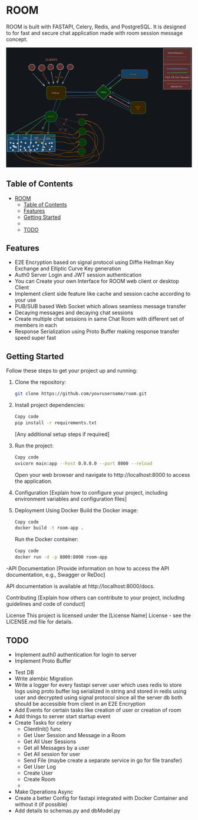 # ROOM 

ROOM is built with FASTAPI, Celery, Redis, and PostgreSQL. It is designed to for fast and secure chat application made with room session message concept.

![Structure of the App](Utility/Arch.png)


## Table of Contents

- [ROOM](#room)
  - [Table of Contents](#table-of-contents)
  - [Features](#features)
  - [Getting Started](#getting-started)
  - [](#)
  - [TODO](#todo)

## Features

- E2E Encryption based on signal protocol using Diffie Hellman Key Exchange and Elliptic Curve Key generation 
- Auth0 Server Login and  JWT session authentication 
- You can Create your own Interface for ROOM web client or desktop Client
- Implement client side feature like cache and session cache according to your use
- PUB/SUB based Web Socket which allows seamless message transfer
- Decaying messages and decaying chat sessions 
- Create multiple chat sessions in same Chat Room with different set of members in each
- Response Serialization using Proto Buffer making response transfer speed super fast

<!-- ## Prerequisites

Before you begin, ensure you have met the following requirements:

- [List the prerequisites and dependencies needed to run your project]
- [E.g., Python 3.x, Docker, etc.] -->

## Getting Started

Follow these steps to get your project up and running:

1. Clone the repository:

   ```bash
   git clone https://github.com/yourusername/room.git
   ```
2. Install project dependencies:

    ```bash
    Copy code
    pip install -r requirements.txt
    ```
    [Any additional setup steps if required]

3. Run the project:
  
    ```bash
    Copy code
    uvicorn main:app --host 0.0.0.0 --port 8000 --reload
    ```
    Open your web browser and navigate to http://localhost:8000 to access the application.

4. Configuration
    [Explain how to configure your project, including environment variables and configuration files]

5. Deployment
    Using Docker
    Build the Docker image:
  
    ```bash
    Copy code
    docker build -t room-app .
    ```
    Run the Docker container:
  
    ```bash
    Copy code
    docker run -d -p 8000:8000 room-app
    ```
  

-API Documentation
  [Provide information on how to access the API documentation, e.g., Swagger or ReDoc]

  API documentation is available at http://localhost:8000/docs.
  
  Contributing
  [Explain how others can contribute to your project, including guidelines and code of conduct]

License
This project is licensed under the [License Name] License - see the LICENSE.md file for details.

##
## TODO
- Implement auth0 authentication for login to server
- Implement Proto Buffer
<!-- - Complete PUB/SUB Redis backend Websocket and Test to check it working -->
- Test DB
- Write alembic Migration
- Write a logger for every fastapi server user which uses redis to store logs using proto buffer log serialized in string and stored in redis using user and decrypted using signal protocol since all the server db both should be accessible from client in an E2E Encryption
- Add Events for certain tasks like creation of user or creation of room 
- Add things to server start startup event
- Create Tasks for celery
  - ClientInit() func
  - Get User Session and Message in a Room
  - Get All User Sessions 
  - Get all Messages by a user
  - Get All session for user
  - Send File (maybe create a separate service in go for file transfer)
  - Get User Log
  - Create User
  - Create Room
  - 
- Make Operations Async
- Create a better Config for fastapi integrated with Docker Container and without it (if possible)
- Add details to schemas.py and dbModel.py